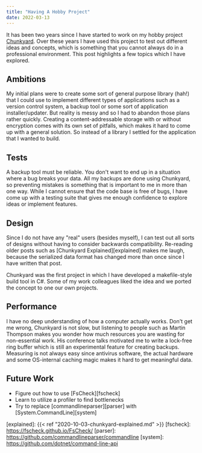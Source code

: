 ```yaml
---
title: "Having A Hobby Project"
date: 2022-03-13
---
```


It has been two years since I have started to work on my hobby project
[Chunkyard][chunkyard]. Over these years I have used this project to test out
different ideas and concepts, which is something that you cannot always do in a
professional environment. This post highlights a few topics which I have
explored.

## Ambitions

My initial plans were to create some sort of general purpose library (hah!) that
I could use to implement different types of applications such as a version
control system, a backup tool or some sort of application installer/updater. But
reality is messy and so I had to abandon those plans rather quickly. Creating a
content-addressable storage with or without encryption comes with its own set of
pitfalls, which makes it hard to come up with a general solution. So instead of
a library I settled for the application that I wanted to build.

## Tests

A backup tool must be reliable. You don't want to end up in a situation where a
bug breaks your data. All my backups are done using Chunkyard, so preventing
mistakes is something that is important to me in more than one way. While I
cannot ensure that the code base is free of bugs, I have come up with a testing
suite that gives me enough confidence to explore ideas or implement features.

## Design

Since I do not have any "real" users (besides myself), I can test out all sorts
of designs without having to consider backwards compatibility. Re-reading older
posts such as [Chunkyard Explained][explained] makes me laugh, because the
serialized data format has changed more than once since I have written that
post.

Chunkyard was the first project in which I have developed a makefile-style build
tool in C#. Some of my work colleagues liked the idea and we ported the concept
to one our own projects.

## Performance

I have no deep understanding of how a computer actually works. Don't get me
wrong, Chunkyard is not slow, but listening to people such as Martin Thompson
makes you wonder how much resources you are wasting for non-essential work. His
conference talks motivated me to write a lock-free ring buffer which is still an
experimental feature for creating backups. Measuring is not always easy since
antivirus software, the actual hardware and some OS-internal caching magic makes
it hard to get meaningful data.

## Future Work

- Figure out how to use [FsCheck][fscheck]
- Learn to utilize a profiler to find bottlenecks
- Try to replace [commandlineparser][parser] with [System.CommandLine][system]

[chunkyard]: https://github.com/fwinkelbauer/chunkyard
[explained]: {{< ref "2020-10-03-chunkyard-explained.md" >}}
[fscheck]: https://fscheck.github.io/FsCheck/
[parser]: https://github.com/commandlineparser/commandline
[system]: https://github.com/dotnet/command-line-api
